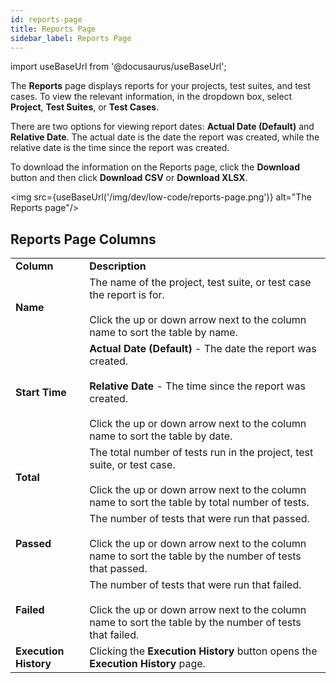 ```yaml
---
id: reports-page
title: Reports Page
sidebar_label: Reports Page
---
```


import useBaseUrl from '@docusaurus/useBaseUrl';

The **Reports**  page displays reports for your projects, test suites, and test cases. To view the relevant information, in the dropdown box, select **Project**, **Test Suites**, or **Test Cases**.

There are two options for viewing report dates: **Actual Date (Default)** and **Relative Date**. The actual date is the date the report was created, while the relative date is the time since the report was created.

To download the information on the Reports page, click the **Download** button and then click **Download CSV** or **Download XLSX**.

<img src={useBaseUrl('/img/dev/low-code/reports-page.png')} alt="The Reports page"/>

## Reports Page Columns

<table>
  <tr>
    <td><b>Column</b>
    </td>
    <td><b>Description</b>
    </td>
  </tr>
  <tr>
    <td><b>Name</b>
    </td>
    <td>The name of the project, test suite, or test case the report is for.<br/><br/>Click the up or down arrow next to the column name to sort the table by name.
    </td>
  </tr>
  <tr>
    <td><b>Start Time</b>
    </td>
    <td><b>Actual Date (Default)</b> - The date the report was created.<br/><br/><b>Relative Date</b> - The time since the report was created.<br/><br/>Click the up or down arrow next to the column name to sort the table by date.
  </tr>
  <tr>
    <td><b>Total</b>
    </td>
    <td>The total number of tests run in the project, test suite, or test case.<br/><br/>Click the up or down arrow next to the column name to sort the table by total number of tests.
    </td>
  </tr>
  <tr>
    <td><b>Passed</b>
    </td>
    <td>The number of tests that were run that passed.<br/><br/>Click the up or down arrow next to the column name to sort the table by the number of tests that passed.
    </td>
  </tr>
  <tr>
    <td><b>Failed</b>
    </td>
    <td>The number of tests that were run that failed.<br/><br/>Click the up or down arrow next to the column name to sort the table by the number of tests that failed.
    </td>
  </tr>
  <tr>
    <td><b>Execution History</b>
    </td>
    <td>Clicking the <b>Execution History</b> button opens the <b>Execution History</b> page.
    </td>
  </tr>
</table>
